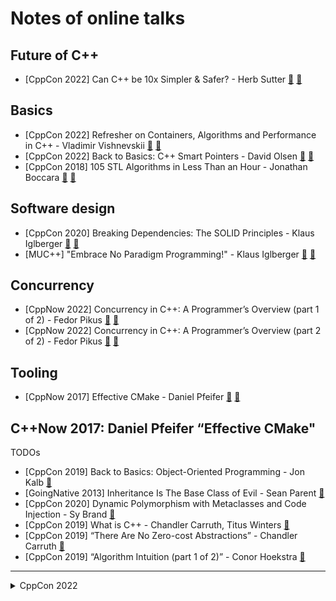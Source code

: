 # Notes of online talks

## Future of C++

- [CppCon 2022] Can C++ be 10x Simpler & Safer? - Herb Sutter [:cinema:](https://youtu.be/ELeZAKCN4tY) [:scroll:](cppcon-2022/can_cpp_be_10x_simpler_safer.md)

## Basics

- [CppCon 2022] Refresher on Containers, Algorithms and Performance in C++ - Vladimir Vishnevskii [:cinema:](https://youtu.be/F4n3ModsWHI) [:scroll:](cppcon-2022/refresher_on_containers_algo_performance.md)
- [CppCon 2022] Back to Basics: C++ Smart Pointers - David Olsen [:cinema:](https://youtu.be/YokY6HzLkXs) [:scroll:](cppcon-2022/back_to_basics_c++_smart_pointers.md)
- [CppCon 2018] 105 STL Algorithms in Less Than an Hour - Jonathan Boccara [:cinema:](https://youtu.be/2olsGf6JIkU) [:scroll:](cppcon-2018/105_stl_algorithms.md)

## Software design

- [CppCon 2020] Breaking Dependencies: The SOLID Principles - Klaus Iglberger [:cinema:](https://youtu.be/Ntraj80qN2k) [:scroll:](cppcon-2020/breaking_deps_the_solid_principles.md)
- [MUC++] "Embrace No Paradigm Programming!" - Klaus Iglberger [:cinema:](https://youtu.be/fwXaRH5ffJM) [:scroll:](misc/embrace_no_paradigm_programming.md)

## Concurrency

- [CppNow 2022] Concurrency in C++: A Programmer’s Overview (part 1 of 2) - Fedor Pikus [:cinema:](https://youtu.be/ywJ4cq67-uc) [:scroll:](misc/concurrency_in_cpp_part1.md)
- [CppNow 2022] Concurrency in C++: A Programmer’s Overview (part 2 of 2) - Fedor Pikus [:cinema:](https://youtu.be/R0V4xJ9HZpA) [:scroll:](misc/concurrency_in_cpp_part2.md)

## Tooling

- [CppNow 2017] Effective CMake - Daniel Pfeifer [:cinema:](https://youtu.be/bsXLMQ6WgIk) [:scroll:](misc/effective_cmake.md)


C++Now 2017: Daniel Pfeifer “Effective CMake"
---

TODOs
- [CppCon 2019] Back to Basics: Object-Oriented Programming - Jon Kalb [:cinema:](https://youtu.be/32tDTD9UJCE)
- [GoingNative 2013] Inheritance Is The Base Class of Evil - Sean Parent [:cinema:](https://youtu.be/2bLkxj6EVoM)
- [CppCon 2020] Dynamic Polymorphism with Metaclasses and Code Injection - Sy Brand [:cinema:](https://youtu.be/8c6BAQcYF_E)
- [CppCon 2019] What is C++ - Chandler Carruth, Titus Winters [:cinema:](https://youtu.be/LJh5QCV4wDg)
- [CppCon 2019] “There Are No Zero-cost Abstractions” - Chandler Carruth [:cinema:](https://youtu.be/rHIkrotSwcc)
- [CppCon 2019] “Algorithm Intuition (part 1 of 2)” - Conor Hoekstra [:cinema:](https://youtu.be/pUEnO6SvAMo)


---

<details><summary markdown="span">CppCon 2022</summary>

- (Tooling) How much compilation speedup we will get from C++ Modules: A Case Study
- (Tooling) Back to Basics Debugging
- (Tooling) C++ Dependencies Don’t Have To Be Painful
- (Tooling) import CMake, CMake and C++20 Modules
- (Tooling) Going Beyond Build Distribution
- (Basics) C++ Lambda Idioms
- (Algorithms & Data Structures) Understanding Allocator Impact on Runtime Performance
- (Concurrency) Concurrency TS 2 Use Cases and Future Direction
- (Software design) Back to Basics: Panel
- (Software design) How Microsoft Uses C++ to Deliver Office
- (TMP) Back to Basics Templates
- (TMP) Help! My Codebase has 5 JSON Libraries
- (Basics) Back to Basics Move Semantics
- (Basics) Back to Basics Value Semantics
- (Future of C++) What’s New in C++23
- (Future of C++) C++23 What's in it for You?
- (Algorithms & Data Structures) The Imperatives Must Go
- (Algorithms & Data Structures) Functional Composable Operations with Unix-Style Pipes in C++
- (Future of C++) C++ in Constrained Environments
- (Concurrency) C++20’s Coroutines for Beginners
- (Concurrency) Deciphering Coroutines
- (TMP) High Speed Query Execution with Accelerators and C++
- (Scientific) HPX: A C++ Library for Parallelism and Concurrency
- (Scientific) A Decade of Performance Portability
- (Math & numbers) Principia Mathematica The Foundations of Arithmetic in C++
- (Embedded) Taking a Byte Out of C++
-----------above only the talk on day 1 in [conference schedule](https://cppcon.digital-medium.co.uk/schedule)-----------

</details>